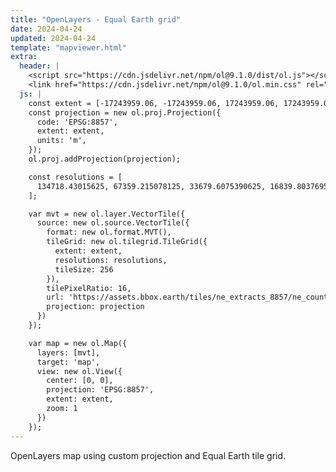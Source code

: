```yaml
---
title: "OpenLayers - Equal Earth grid"
date: 2024-04-24
updated: 2024-04-24
template: "mapviewer.html"
extra:
  header: |
    <script src="https://cdn.jsdelivr.net/npm/ol@9.1.0/dist/ol.js"></script>
    <link href="https://cdn.jsdelivr.net/npm/ol@9.1.0/ol.min.css" rel="stylesheet">
  js: |
    const extent = [-17243959.06, -17243959.06, 17243959.06, 17243959.06];
    const projection = new ol.proj.Projection({
      code: 'EPSG:8857',
      extent: extent,
      units: 'm',
    });
    ol.proj.addProjection(projection);

    const resolutions = [
      134718.43015625, 67359.215078125, 33679.6075390625, 16839.80376953125, 8419.901884765624, 4209.950942382812, 2104.975471191406, 1052.487735595703, 526.2438677978515, 263.12193389892576, 131.56096694946288, 65.78048347473144, 32.89024173736572, 16.44512086868286, 8.22256043434143, 4.111280217170715, 2.0556401085853575, 1.0278200542926788, 0.5139100271463394, 0.2569550135731697, 0.12847750678658484, 0.06423875339329242, 0.03211937669664621, 0.016059688348323106, 0.008029844174161553
    ];

    var mvt = new ol.layer.VectorTile({
      source: new ol.source.VectorTile({
        format: new ol.format.MVT(),
        tileGrid: new ol.tilegrid.TileGrid({
          extent: extent,
          resolutions: resolutions,
          tileSize: 256
        }),
        tilePixelRatio: 16,
        url: 'https://assets.bbox.earth/tiles/ne_extracts_8857/ne_countries/{z}/{x}/{y}.pbf',
        projection: projection
      })
    });

    var map = new ol.Map({
      layers: [mvt],
      target: 'map',
      view: new ol.View({
        center: [0, 0],
        projection: 'EPSG:8857',
        extent: extent,
        zoom: 1
      })
    });
---
```


OpenLayers map using custom projection and Equal Earth tile grid.
